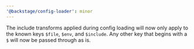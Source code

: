 ```yaml
---
'@backstage/config-loader': minor
---
```


The include transforms applied during config loading will now only apply to the known keys `$file`, `$env`, and `$include`. Any other key that begins with a `$` will now be passed through as is.
